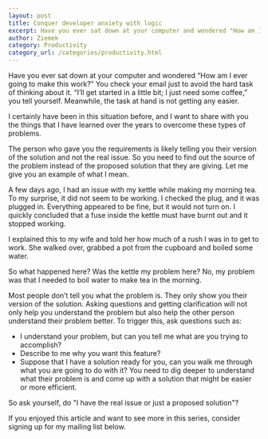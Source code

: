 ```yaml
---
layout: post
title: Conquer developer anxiety with logic
excerpt: Have you ever sat down at your computer and wondered "How am I ever going to make this work?". This article is for you.
author: Ziemek
category: Productivity
category_url: /categories/productivity.html
---
```


Have you ever sat down at your computer and wondered “How am I ever going to make this work?” You check your email just to avoid the hard task of thinking about it. “I’ll get started in a little bit; I just need some coffee,” you tell yourself. Meanwhile, the task at hand is not getting any easier.

I certainly have been in this situation before, and I want to share with you the things that I have learned over the years to overcome these types of problems.

The person who gave you the requirements is likely telling you their version of the solution and not the real issue. So you need to find out the source of the problem instead of the proposed solution that they are giving. Let me give you an example of what I mean.

A few days ago, I had an issue with my kettle while making my morning tea. To my surprise, it did not seem to be working. I checked the plug, and it was plugged in. Everything appeared to be fine, but it would not turn on. I quickly concluded that a fuse inside the kettle must have burnt out and it stopped working.

I explained this to my wife and told her how much of a rush I was in to get to work. She walked over, grabbed a pot from the cupboard and boiled some water.

So what happened here? Was the kettle my problem here? No, my problem was that I needed to boil water to make tea in the morning.

Most people don’t tell you what the problem is. They only show you their version of the solution. Asking questions and getting clarification will not only help you understand the problem but also help the other person understand their problem better. To trigger this, ask questions such as:

* I understand your problem, but can you tell me what are you trying to accomplish?
* Describe to me why you want this feature?
* Suppose that I have a solution ready for you, can you walk me through what you are going to do with it?
You need to dig deeper to understand what their problem is and come up with a solution that might be easier or more efficient.

So ask yourself, do "I have the real issue or just a proposed solution"?

If you enjoyed this article and want to see more in this series, consider signing up for my mailing list below.